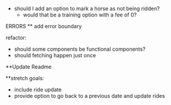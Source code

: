 - should I add an option to mark a horse as not being ridden?
    - would that be a training option with a fee of 0?

ERRORS
  ** add error boundary

 refactor:
  - should some components be functional components?
  - should fetching happen just once

**Update Readme

**stretch goals: 
  - include ride update
  - provide option to go back to a previous date and update rides